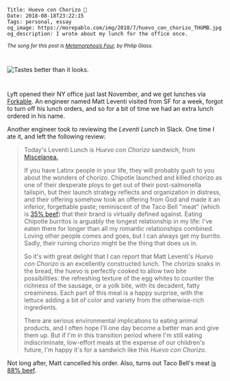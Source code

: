     Title: Huevo con Chorizo 🍳
    Date: 2018-08-18T23:22:15
    Tags: personal, essay
    og_image: https://morepablo.com/img/2018/7/huevo_con_chorizo_THUMB.jpg
    og_description: I wrote about my lunch for the office once.

<small><em>The song for this post is <a href="https://www.youtube.com/watch?v=xYhHsOiR_A0">Metamorphosis Four</a>, by Philip Glass.</em></small>

<div class="caption-img-block" style="margin: 25px auto">
  <img src="/img/2018/7/huevo_con_chorizo_THUMB.jpg" alt="Tastes better than it looks." style="margin: 15px auto;" />
</div>

Lyft opened their NY office just last November, and we get lunches via
[Forkable][1]. An engineer named Matt Leventi visited from SF for a week, forgot
to turn off his lunch orders, and so for a bit of time we had an extra lunch
ordered in his name.

Another engineer took to reviewing the _Leventi Lunch_ in Slack. One time I ate
it, and left the following review:

> Today's Leventi Lunch is _Huevo con Chorizo_ sandwich, from [Miscelanea.][4]
> 
> If you have Latinx people in your life, they will probably gush to you about the
> wonders of chorizo. Chipotle launched and killed chorizo as one of their
> desperate ploys to get out of their post-salmonella tailspin, but their launch
> strategy reflects and organization in distress, and their offering somehow took
> an offering from God and made it an inferior, forgettable paste; reminiscent of
> the Taco Bell "meat" (which is [35% beef][3]) that their brand is virtually
> defined against. Eating Chipotle burritos is arguably the longest relationship
> in my life: I've eaten there for longer than all my romantic relationships
> combined. Loving other people comes and goes, but I can always get my burrito.
> Sadly, their ruining chorizo might be the thing that does us in.
> 
> So it's with great delight that I can report that Matt Leventi's _Huevo con
> Chorizo_ is an excellently constructed lunch. The chorizo soaks in the bread,
> the huevo is perfectly cooked to allow two bite possibilities: the refreshing
> texture of the egg whites to counter the richness of the sausage, or a yolk
> bite, with its decadent, fatty creaminess. Each part of this meal is a happy
> surprise, with the lettuce adding a bit of color and variety from the
> otherwise-rich ingredients.
> 
> There are serious environmental implications to eating animal products, and I
> often hope I'll one day become a better man and give them up. But if I'm in this
> transition period where I'm still eating indiscriminate, low-effort meals at the
> expense of our children's future, I'm happy it's for a sandwich like this _Huevo
> con Chorizo._

Not long after, Matt cancelled his order. Also, turns out Taco Bell's meat [is
88% beef][2].

   [1]: https://forkable.com/
   [2]: http://www.slate.com/blogs/browbeat/2014/05/01/taco_bell_seasoned_beef_explainer_why_fast_food_chains_should_add_more_filler.html
   [3]: https://www.huffingtonpost.com/2011/01/25/taco-bell-beef-lawsuit_n_813185.html
   [4]: https://miscelaneany.com/pages/take-out-and-coffee-drinks
